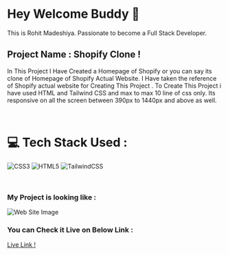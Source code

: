 # Hey Welcome Buddy 👋

This is Rohit Madeshiya. Passionate to become a Full Stack Developer.

## Project Name : **Shopify Clone !**

In This Project I Have Created a Homepage of Shopify or you can say its clone of Homepage of Shopify Actual Website. I Have taken the reference of Shopify actual website for Creating This Project . To Create This Project i have used HTML and Tailwind CSS and max to max 10 line of css only. Its responsive on all the screen between 390px to 1440px and above as well.

</br>

# 💻 Tech Stack Used :

![CSS3](https://img.shields.io/badge/css3-%231572B6.svg?style=for-the-badge&logo=css3&logoColor=white) ![HTML5](https://img.shields.io/badge/html5-%23E34F26.svg?style=for-the-badge&logo=html5&logoColor=white) ![TailwindCSS](https://img.shields.io/badge/tailwindcss-%2338B2AC.svg?style=for-the-badge&logo=tailwind-css&logoColor=white)

</br>

### My Project is looking like :

![Web Site Image](./Assets/screencapture-127-0-0-1-5500-index-html-2022-08-20-18_18_11.png)

### You can Check it Live on Below Link :

[Live Link !](https://shopify-new-clone.netlify.app/)
